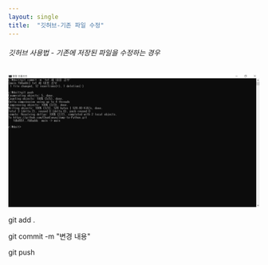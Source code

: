 ```yaml
---
layout: single
title:  "깃허브-기존 파일 수정"
---
```


###### 깃허브 사용법 - 기존에 저장된 파일을 수정하는 경우



![깃허브사용법](../images/깃허브사용법.JPG)

git add .

git commit -m "변경 내용"

git push




